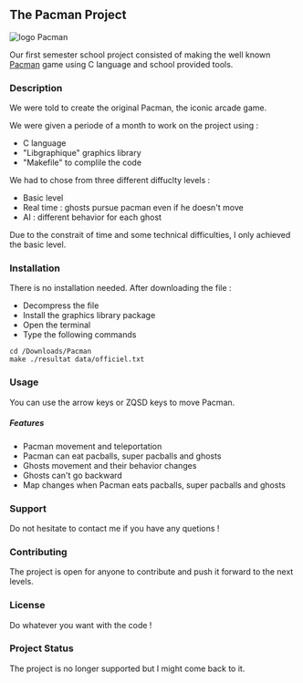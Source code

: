 ## The Pacman Project

![logo Pacman](https://pacman.com/images/games/pacman/pic_mv.jpg)

Our first semester school project consisted of making the well known [Pacman](https://en.wikipedia.org/wiki/Pac-Man) game using C language and school provided tools.

### Description

We were told to create the original Pacman, the iconic arcade game.

We were given a periode of a month to work on the project using :

- C language
- "Libgraphique" graphics library
- "Makefile" to complile the code

We had to chose from three different diffuclty levels :

- Basic level
- Real time : ghosts pursue pacman even if he doesn't move
- AI : different behavior for each ghost

Due to the constrait of time and some technical difficulties, I only achieved the basic level.

### Installation

There is no installation needed.
After downloading the file :

- Decompress the file
- Install the graphics library package
- Open the terminal
- Type the following commands

```
cd /Downloads/Pacman
make ./resultat data/officiel.txt
```

### Usage

You can use the arrow keys or ZQSD keys to move Pacman.

##### Features

- Pacman movement and teleportation
- Pacman can eat pacballs, super pacballs and ghosts
- Ghosts movement and their behavior changes
- Ghosts can't go backward
- Map changes when Pacman eats pacballs, super pacballs and ghosts

### Support 

Do not hesitate to contact me if you have any quetions !

### Contributing

The project is open for anyone to contribute and push it forward to the next levels.

### License

Do whatever you want with the code ! 

### Project Status

The project is no longer supported but I might come back to it.
